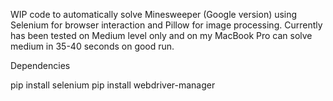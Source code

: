 WIP code to automatically solve Minesweeper (Google version) using Selenium for
browser interaction and Pillow for image processing. Currently has been tested on
Medium level only and on my MacBook Pro can solve medium in 35-40 seconds on good run.

Dependencies

pip install selenium
pip install webdriver-manager
